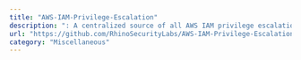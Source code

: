 ```yaml
---
title: "AWS-IAM-Privilege-Escalation"
description: ": A centralized source of all AWS IAM privilege escalation methods released by Rhino Security Labs."
url: "https://github.com/RhinoSecurityLabs/AWS-IAM-Privilege-Escalation"
category: "Miscellaneous"
---
```


